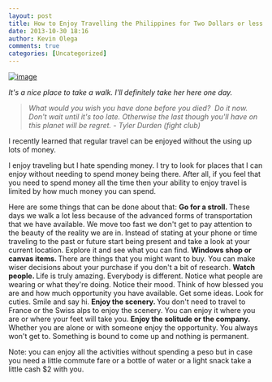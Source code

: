 ```yaml
---
layout: post
title: How to Enjoy Travelling the Philippines for Two Dollars or less
date: 2013-10-30 18:16
author: Kevin Olega
comments: true
categories: [Uncategorized]
---
```

<a href="http://philippineislandliving.com/wp-content/uploads/2013/10/wpid-IMG_20130901_162928.jpg"><img title="IMG_20130901_162928.jpg" class="alignnone size-full" alt="image" src="http://philippineislandliving.com/wp-content/uploads/2013/10/wpid-IMG_20130901_162928.jpg" /></a>



<em>It's a nice place to take a walk. I'll definitely take her here one day. </em>

<blockquote><em>What would you wish you have done before you died?  Do it now. </em>
<em>Don't wait until it's too late. Otherwise the last though you'll have on this planet will be regret. - Tyler Durden (fight club)</em>


</blockquote>

I recently learned that regular travel can be enjoyed without the using up lots of money. 

I enjoy traveling but I hate spending money. I try to look for places that I can enjoy without needing to spend money being there. After all, if you feel that you need to spend money all the time then your ability to enjoy travel is limited by how much money you can spend. 

Here are some things that can be done about that:
<strong>Go for a stroll. </strong>These days we walk a lot less because of the advanced forms of transportation that we have available. We move too fast we don't get to pay attention to the beauty of the reality we are in. Instead of stating at your phone or time traveling to the past or future start being present and take a look at your current location. Explore it and see what you can find. 
<strong>Windows shop or canvas items. </strong>There are things that you might want to buy. You can make wiser decisions about your purchase if you don't a bit of research. 
<strong>Watch people. </strong>Life is truly amazing. Everybody is different. Notice what people are wearing or what they're doing. Notice their mood. Think of how blessed you are and how much opportunity you have available. Get some ideas. Look for cuties. Smile and say hi. 
<strong>Enjoy the scenery. </strong>You don't need to travel to France or the Swiss alps to enjoy the scenery. You can enjoy it where you are or where your feet will take you. 
<strong>Enjoy the solitude or the company. </strong>Whether you are alone or with someone enjoy the opportunity. You always won't get to. Something is bound to come up and nothing is permanent. 

Note: you can enjoy all the activities without spending a peso but in case you need a little commute fare or a bottle of water or a light snack take a little cash $2 with you.

